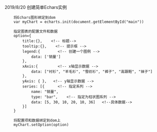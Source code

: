 2019/8/20
    创建简单Echars实例

        将Echars图形绑定到dom
        var myChart = echarts.init(document.getElementById("main"))

        指定图表的配置文件和数据
        option={
            title:{},    <!-- 标题-->
            tooltip:{},    <!-- 提示框 -->  
            legend:{        <!-- 创建一个图例 --> 
                data: ['销量']
            },
            xAxis:{         <!-- x轴显示数据 --> 
                data: ["衬衫", "羊毛衫", "雪纺衫", "裤子", "高跟鞋", "袜子"]
            },
            yAxis: { },   <!-- y轴显示数据 --> 
            series: [{      <!-- 指定系列 --> 
                name: "销量",   
                type: "bar",    <!-- 指定为柱状图系列 -->
                data: [5, 30, 10, 20, 10, 36]   <!--具体数据-->
            }]  
        }

        将配置项和数据绑定到dom上
        myChart.setOption(option)



